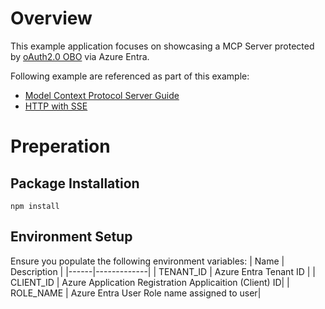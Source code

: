 # Overview
This example application focuses on showcasing a MCP Server protected by [oAuth2.0 OBO](https://learn.microsoft.com/en-us/entra/identity-platform/v2-oauth2-on-behalf-of-flow) via Azure Entra.

Following example are referenced as part of this example:
- [Model Context Protocol Server Guide](https://modelcontextprotocol.io/quickstart/server)
- [HTTP with SSE](https://github.com/modelcontextprotocol/typescript-sdk?tab=readme-ov-file#http-with-sse)

# Preperation

## Package Installation
```
npm install
```

## Environment Setup
Ensure you populate the following environment variables:
| Name | Description |
|------|-------------|
| TENANT_ID | Azure Entra Tenant ID |
| CLIENT_ID | Azure Application Registration Applicaition (Client) ID|
| ROLE_NAME | Azure Entra User Role name assigned to user| 